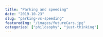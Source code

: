 ```yaml
---
title: "Parking and speeding"
date: "2019-10-23"
slug: "parking-vs-speeding"
featuredImg: "/images/futureCars.jpg"
categories: ["philosophy", "just-thinking"]
---
```



